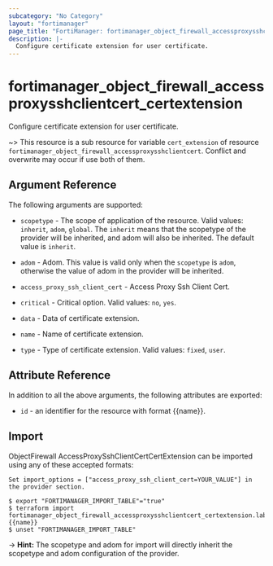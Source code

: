 ```yaml
---
subcategory: "No Category"
layout: "fortimanager"
page_title: "FortiManager: fortimanager_object_firewall_accessproxysshclientcert_certextension"
description: |-
  Configure certificate extension for user certificate.
---
```


# fortimanager_object_firewall_accessproxysshclientcert_certextension
Configure certificate extension for user certificate.

~> This resource is a sub resource for variable `cert_extension` of resource `fortimanager_object_firewall_accessproxysshclientcert`. Conflict and overwrite may occur if use both of them.



## Argument Reference


The following arguments are supported:

* `scopetype` - The scope of application of the resource. Valid values: `inherit`, `adom`, `global`. The `inherit` means that the scopetype of the provider will be inherited, and adom will also be inherited. The default value is `inherit`.
* `adom` - Adom. This value is valid only when the `scopetype` is `adom`, otherwise the value of adom in the provider will be inherited.
* `access_proxy_ssh_client_cert` - Access Proxy Ssh Client Cert.

* `critical` - Critical option. Valid values: `no`, `yes`.

* `data` - Data of certificate extension.
* `name` - Name of certificate extension.
* `type` - Type of certificate extension. Valid values: `fixed`, `user`.



## Attribute Reference

In addition to all the above arguments, the following attributes are exported:
* `id` - an identifier for the resource with format {{name}}.

## Import

ObjectFirewall AccessProxySshClientCertCertExtension can be imported using any of these accepted formats:
```
Set import_options = ["access_proxy_ssh_client_cert=YOUR_VALUE"] in the provider section.

$ export "FORTIMANAGER_IMPORT_TABLE"="true"
$ terraform import fortimanager_object_firewall_accessproxysshclientcert_certextension.labelname {{name}}
$ unset "FORTIMANAGER_IMPORT_TABLE"
```
-> **Hint:** The scopetype and adom for import will directly inherit the scopetype and adom configuration of the provider.

